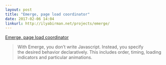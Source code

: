 ```yaml
---
layout: post
title: "Emerge, page load coordinator"
date: 2017-02-06 14:04
linkurl: http://ilyabirman.net/projects/emerge/
---
```


[Emerge, page load coordinator](http://ilyabirman.net/projects/emerge/)

> With Emerge, you don’t write Javascript. Instead, you specify the desired behavior declaratively. This includes order, timing, loading indicators and particular animations.